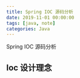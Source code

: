 ```yaml
---
title: Spring IOC 源码分析
date: 2019-11-01 00:00:00
tags: [java, note]
categories: Java
---
```


Spring IOC 源码分析

<!-- more -->

## Ioc 设计理念

